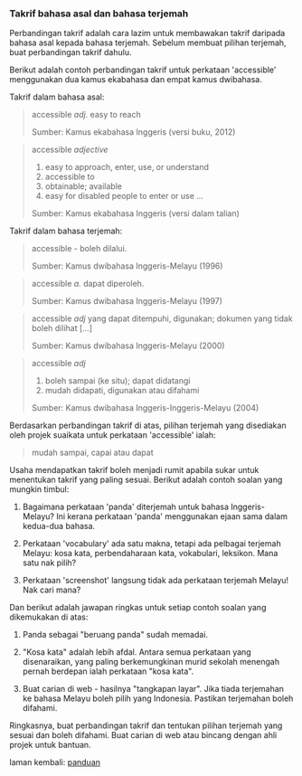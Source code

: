 ---
---

### Takrif bahasa asal dan bahasa terjemah

Perbandingan takrif adalah cara lazim untuk membawakan
takrif daripada bahasa asal kepada bahasa terjemah. Sebelum
membuat pilihan terjemah, buat perbandingan takrif dahulu.

Berikut adalah contoh perbandingan takrif untuk perkataan
'accessible' menggunakan dua kamus ekabahasa dan empat
kamus dwibahasa.

Takrif dalam bahasa asal:

> accessible *adj.* easy to reach
>
> Sumber: Kamus ekabahasa Inggeris (versi buku, 2012)

> accessible *adjective*
>
> 1. easy to approach, enter, use, or understand
> 2. accessible to
> 3. obtainable; available
> 4. easy for disabled people to enter or use
>    ...
>
> Sumber: Kamus ekabahasa Inggeris (versi dalam talian)

Takrif dalam bahasa terjemah:

> accessible - boleh dilalui.
>
> Sumber: Kamus dwibahasa Inggeris-Melayu (1996)

> accessible *a.* dapat diperoleh.
>
> Sumber: Kamus dwibahasa Inggeris-Melayu (1997)

> accessible *adj* yang dapat ditempuhi, digunakan;
> dokumen yang tidak boleh dilihat [...]
>
> Sumber: Kamus dwibahasa Inggeris-Melayu (2000)

> accessible *adj*
>
> 1. boleh sampai (ke situ); dapat didatangi
> 2. mudah didapati, digunakan atau difahami
>
> Sumber: Kamus dwibahasa Inggeris-Inggeris-Melayu (2004)

Berdasarkan perbandingan takrif di atas, pilihan terjemah
yang disediakan oleh projek suaikata untuk perkataan
'accessible' ialah:

> mudah sampai, capai atau dapat

Usaha mendapatkan takrif boleh menjadi rumit apabila
sukar untuk menentukan takrif yang paling sesuai. Berikut
adalah contoh soalan yang mungkin timbul:

1. Bagaimana perkataan 'panda' diterjemah untuk bahasa
Inggeris-Melayu? Ini kerana perkataan 'panda' menggunakan
ejaan sama dalam kedua-dua bahasa.

2. Perkataan 'vocabulary' ada satu makna, tetapi ada
pelbagai terjemah Melayu: kosa kata, perbendaharaan kata,
vokabulari, leksikon. Mana satu nak pilih?

3. Perkataan 'screenshot' langsung tidak ada perkataan
terjemah Melayu! Nak cari mana?

Dan berikut adalah jawapan ringkas untuk setiap contoh
soalan yang dikemukakan di atas:

1. Panda sebagai "beruang panda" sudah memadai.

2. "Kosa kata" adalah lebih afdal. Antara semua perkataan
yang disenaraikan, yang paling berkemungkinan murid sekolah
menengah pernah berdepan ialah perkataan "kosa kata".

3. Buat carian di web - hasilnya "tangkapan layar". Jika
tiada terjemahan ke bahasa Melayu boleh pilih yang
Indonesia. Pastikan terjemahan boleh difahami.

Ringkasnya, buat perbandingan takrif dan tentukan pilihan
terjemah yang sesuai dan boleh difahami. Buat carian di
web atau bincang dengan ahli projek untuk bantuan.

laman kembali: [panduan][0]

  [0]: ../index.md
